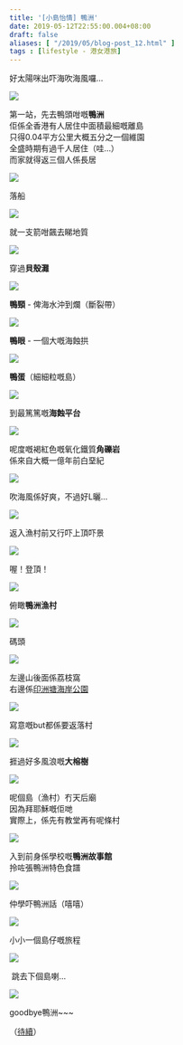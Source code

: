 ```yaml
---
title: '[小島怡情] 鴨洲'
date: 2019-05-12T22:55:00.004+08:00
draft: false
aliases: [ "/2019/05/blog-post_12.html" ]
tags : [lifestyle - 港女港旅]
---
```


好太陽咪出吓海吹海風囉…  

![](/images/apchau.jpg)

第一站，先去鴨頭咁嘅**鴨洲**  
佢係全香港有人居住中面積最細嘅離島  
只得0.04平方公里大概五分之一個維園  
全盛時期有過千人居住（哇…）  
而家就得返三個人係長居  

![](/images/apchau.jpg)

落船  

![](/images/apchau.jpg)

就一支箭咁飆去睇地質  

![](/images/apchau.jpg)

穿過**貝殼灘**  

![](/images/apchau.jpg)

**鴨頸** - 俾海水沖到爛（斷裂帶）  

![](/images/apchau.jpg)

**鴨眼** - 一個大嘅海蝕拱  

![](/images/apchau.jpg)

**鴨蛋**（細細粒嘅島）  

![](/images/apchau.jpg)

到最篤篤嘅**海蝕平台**  

![](/images/apchau.jpg)

呢度嘅褐紅色嘅氧化鐵質**角礫岩**  
係來自大概一億年前白堊紀  

![](/images/apchau.jpg)

吹海風係好爽，不過好L曬…  

![](/images/apchau.jpg)

返入漁村前又行吓上頂吓景  

![](/images/apchau.jpg)

喔！登頂！  

![](/images/apchau.jpg)

俯瞰**鴨洲漁村**  

![](/images/apchau.jpg)

碼頭  

![](/images/apchau.jpg)

左邊山後面係荔枝窩  
右邊係[印洲塘海岸公園](https://hidie.net/doublehaven/)  

![](/images/apchau.jpg)

寫意嘅but都係要返落村  

![](/images/apchau.jpg)

捱過好多風浪嘅**大榕樹**  

![](/images/apchau.jpg)

呢個島（漁村）冇天后廟  
因為拜耶穌嘅佢哋  
實際上，係先有教堂再有呢條村  

![](/images/apchau.jpg)

入到前身係學校嘅**鴨洲故事館**  
拎咗張鴨洲特色食譜  

![](/images/apchau.jpg)

仲學吓鴨洲話（嘻嘻）  

![](/images/apchau.jpg)

小小一個島仔嘅旅程  

![](/images/apchau.jpg)

 跳去下個島喇…  

![](/images/apchau.jpg)

goodbye鴨洲~~~  
  
  
（[待續](https://hidie.net/kato/)）

